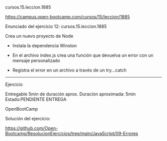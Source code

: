 cursos.15.leccion.1885

https://campus.open-bootcamp.com/cursos/15/leccion/1885


Enunciado del ejercicio 12:   cursos.15.leccion.1885

Crea un nuevo proyecto de Node

- Instala la dependencia Winston

- En el archivo index.js crea una función que devuelva un error con un mensaje personalizado

- Registra el error en un archivo a través de un try...catch




-----------------------------------------

Ejercicio 

Entregable
5min de duración aprox.
Duración aproximada: 5min
Estado:PENDIENTE ENTREGA


OpenBootCamp

Solución del ejercicio:

https://github.com/Open-Bootcamp/ResolucionEjercicios/tree/main/JavaScript/09-Errores








